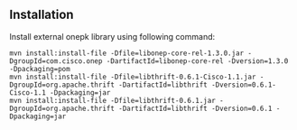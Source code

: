 ## Installation
Install external onepk library using following command:
```
mvn install:install-file -Dfile=libonep-core-rel-1.3.0.jar -DgroupId=com.cisco.onep -DartifactId=libonep-core-rel -Dversion=1.3.0 -Dpackaging=pom
mvn install:install-file -Dfile=libthrift-0.6.1-Cisco-1.1.jar -DgroupId=org.apache.thrift -DartifactId=libthrift -Dversion=0.6.1-Cisco-1.1 -Dpackaging=jar
mvn install:install-file -Dfile=libthrift-0.6.1.jar -DgroupId=org.apache.thrift -DartifactId=libthrift -Dversion=0.6.1 -Dpackaging=jar
```
